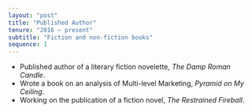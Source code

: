 ```yaml
---
layout: "post"
title: "Published Author"
tenure: "2016 – present"
subtitle: "Fiction and non-fiction books"
sequence: 1
---
```


- Published author of a literary fiction novelette, _The Damp Roman Candle_.
- Wrote a book on an analysis of Multi-level Marketing, _Pyramid on My Ceiling_.
- Working on the publication of a fiction novel, _The Restrained Fireball_.
